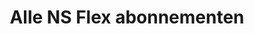 ---
layout: overview
title: Alle NS Flex abonnementen
results:
  - title: Basis
    url: /dal-voordeel
  - title: Weekend Voordeel
    url: /dal-voordeel
  - title: Dal Voordeel
    url: /dal-voordeel
    highlight: Meest gekozen
  - title: Altijd Voordeel
    url: /dal-voordeel
  - title: Weekend Vrij
    url: /dal-voordeel
  - title: Dal Vrij
    url: /dal-voordeel
  - title: Altijd Vrij
    url: /dal-voordeel
---